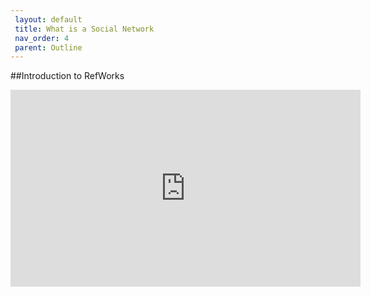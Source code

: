 ```yaml
---
 layout: default
 title: What is a Social Network
 nav_order: 4
 parent: Outline
---
```


##Introduction to RefWorks

<iframe width="560" height="315" src="https://www.youtube.com/embed/9mTYGIOBvag" frameborder="0" allow="accelerometer; autoplay; encrypted-media; gyroscope; picture-in-picture" allowfullscreen></iframe>

